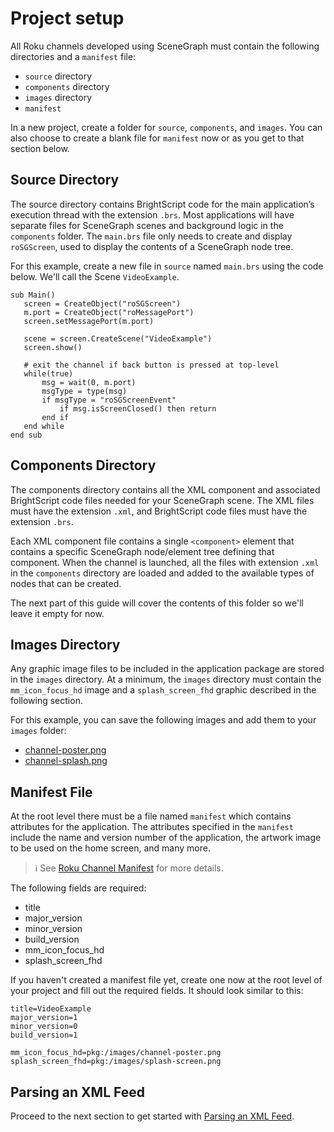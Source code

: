 # Project setup

All Roku channels developed using SceneGraph must contain the following directories and a `manifest` file:

* `source` directory
* `components` directory
* `images` directory
* `manifest`

In a new project, create a folder for `source`, `components`, and `images`. You can also choose to create a blank file for `manifest` now or as you get to that section below.

## Source Directory

The source directory contains BrightScript code for the main application’s execution thread with the extension `.brs`. Most applications will have separate files for SceneGraph scenes and background logic in the `components` folder. The `main.brs` file only needs to create and display `roSGScreen`, used to display the contents of a SceneGraph node tree.

For this example, create a new file in `source` named `main.brs` using the code below. We'll call the Scene `VideoExample`.

```brightscript
sub Main()
   screen = CreateObject("roSGScreen")
   m.port = CreateObject("roMessagePort")
   screen.setMessagePort(m.port)

   scene = screen.CreateScene("VideoExample")
   screen.show()

   # exit the channel if back button is pressed at top-level
   while(true)
       msg = wait(0, m.port)
       msgType = type(msg)
       if msgType = "roSGScreenEvent"
           if msg.isScreenClosed() then return
       end if
   end while
end sub
```

## Components Directory

The components directory contains all the XML component and associated BrightScript code files needed for your SceneGraph scene. The XML files must have the extension `.xml`, and BrightScript code files must have the extension `.brs`.

Each XML component file contains a single `<component>` element that contains a specific SceneGraph node/element tree defining that component. When the channel is launched, all the files with extension `.xml` in the `components` directory are loaded and added to the available types of nodes that can be created.

The next part of this guide will cover the contents of this folder so we'll leave it empty for now.

## Images Directory

Any graphic image files to be included in the application package are stored in the `images` directory. At a minimum, the `images` directory must contain the `mm_icon_focus_hd` image and a `splash_screen_fhd` graphic described in the following section.

For this example, you can save the following images and add them to your `images` folder:
* [channel-poster.png](https://raw.githubusercontent.com/rokudev/docs/master/images/channel-poster.png)
* [channel-splash.png](https://raw.githubusercontent.com/rokudev/docs/master/images/channel-splash.png)

## Manifest File

At the root level there must be a file named `manifest` which contains attributes for the application. The attributes specified in the `manifest` include the name and version number of the application, the artwork image to be used on the home screen, and many more.

> :information_source: See [Roku Channel Manifest](/develop/specifications/manifest.md) for more details.

The following fields are required:
* title
* major_version
* minor_version
* build_version
* mm_icon_focus_hd
* splash_screen_fhd

If you haven't created a manifest file yet, create one now at the root level of your project and fill out the required fields. It should look similar to this:

```brightscript
title=VideoExample
major_version=1
minor_version=0
build_version=1

mm_icon_focus_hd=pkg:/images/channel-poster.png
splash_screen_fhd=pkg:/images/splash-screen.png
```

## Parsing an XML Feed

Proceed to the next section to get started with [Parsing an XML Feed](/develop/channel-development/parsing-feed.md).
